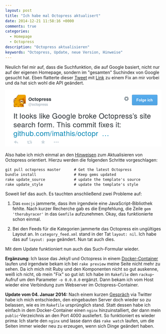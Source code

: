 ```yaml
---
layout: post
title: "Ich habe mal Octopress aktualisert"
date: 2014-12-21 11:58:16 +0000
comments: true
categories:
  - Homepage
  - Octopress 
description: "Octopress aktualisieren"
keywords: "Octopress, Update, neue Version, Hinweise"
---
```


Neulich fiel mir auf, dass die Suchfunktion, die auf Google basiert,
nicht nur auf der eigenen Homepage, sondern im "gesamten" Suchindex
von Google gesucht hat. Eben flatterte dieser
[Tweet](https://twitter.com/octopress/status/546528904115404800) mit
[Link](https://github.com/imathis/octopress/commit/514ed5eb9f6bb91a6f3288febf3c2ba892a9b693)
zu einem Fix an mir vorbei und da hat sich wohl die API geändert. 

![Octopress-Tweet](/img/2014-12-21-octopress.png)

Also habe ich mich einmal an den
[Hinweisen](http://octopress.org/docs/updating/) zum Aktualisieren von
Octopress orientiert. Hierzu werden die folgenden Schritte vorgeschlagen:

```
git pull octopress master      # Get the latest Octopress
bundle install                 # Keep gems updated
rake update_source             # update the template's source
rake update_style              # update the template's style
```

Soweit lief das auch. Es tauchten anschließend zwei Probleme auf:

1. Das `execjs` jammerte, dass ihm irgendwie eine
   JavaScript-Bibliothek fehlte. Nach kurzer Recherche gab es die
   Empfehlung, die Zeile `gem 'therubyracer'` in das `Gemfile`
   aufzunehmen. Okay, das funktionierte schon einmal.

2. Bei den Feeds für die Kategorien jammerte das Octopress ein
   ungültiges Layout an. In `category_feed.xml` stand in der Tat
   `layout: nil`. Ich habe das auf `layout: page` geändert. Nun tat
   auch dies.

Mit dem Update funktioniert nun auch das Such-Formular wieder. 

**Ergänzung:** Ich lasse das Jekyll und Octopress in einem
   [Docker-Container](/blog/2014/06/10/relaunch-fast-fertig/) laufen und irgendwie bekam ich bei `rake preview`
   meine Seite nicht mehr zu sehen. Da ich mich mit Ruby und den
   Komponenten nicht so gut auskenne, weiß ich nicht, ob mein "Fix" so
   gut ist: Ich habe im `Rakefile` den `rackup`-Aufruf um den
   Parameter `-o 0.0.0.0` ergänzt. Dann bekam ich vom Host wieder eine
   Verbindung zum Webserver im Octopress-Container. 

**Update vom 04. Januar 2014:** Nach einem kurzen
  [Gespräch](https://twitter.com/Krrrcks/status/546667456128114688)
  via Twitter habe ich mich entschieden, den eingebauten Server doch
  wieder so zu belassen, wie es im `Rakefile` ursprünglich
  stand. Statt dessen habe ich einfach in dem Docker-Container einen
  `nginx` hinzuinstalliert, der dann mein `public`-Verzeichnis an den
  Port 4000 ausliefert. So funktioniert es wieder prima: Ich starte
  den `nginx` und lasse dann das `rake watch` laufen, um die Seiten
  immer wieder neu zu erzeugen, wenn sich Dinge geändert haben. 
